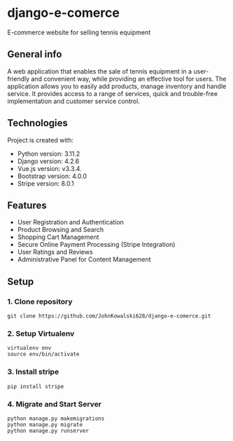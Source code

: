 # django-e-comerce
E-commerce website for selling tennis equipment

## General info
A web application that enables the sale of tennis equipment in a user-friendly and convenient way,
while providing an effective tool for users. The application allows you to easily add products,
manage inventory and handle service. It provides access to a range of services, quick and 
trouble-free implementation and customer service control.

## Technologies
Project is created with:
* Python version: 3.11.2
* Django version: 4.2.6
* Vue.js version: v3.3.4.
* Bootstrap version: 4.0.0
* Stripe version: 8.0.1

## Features
* User Registration and Authentication
* Product Browsing and Search
* Shopping Cart Management
* Secure Online Payment Processing (Stripe Integration)
* User Ratings and Reviews
* Administrative Panel for Content Management

## Setup
### 1. Clone repository
```
git clone https://github.com/JohnKowalski628/django-e-comerce.git
```
### 2. Setup Virtualenv
```
virtualenv env
source env/bin/activate
```
### 3. Install stripe
```
pip install stripe
```
### 4. Migrate and Start Server
```
python manage.py makemigrations
python manage.py migrate
python manage.py runserver
```
